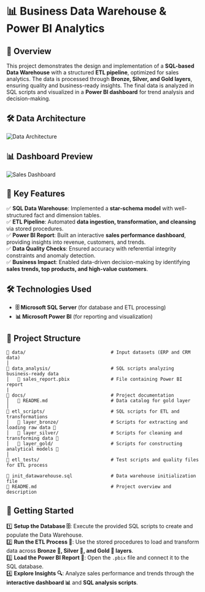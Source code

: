 # **📊 Business Data Warehouse & Power BI Analytics**  

## **📌 Overview**  
This project demonstrates the design and implementation of a **SQL-based Data Warehouse** with a structured **ETL pipeline**, optimized for sales analytics. The data is processed through **Bronze, Silver, and Gold layers**, ensuring quality and business-ready insights. The final data is analyzed in SQL scripts and visualized in a **Power BI dashboard** for trend analysis and decision-making.  

## **🛠️ Data Architecture**  
![Data Architecture](https://github.com/user-attachments/assets/71437720-003c-4c17-bfbb-56a646940625)

## **📊 Dashboard Preview**  
![Sales Dashboard](https://github.com/user-attachments/assets/52936858-8983-495f-9ad5-43dcbd1994da)  

## **🚀 Key Features**  
✅ **SQL Data Warehouse**: Implemented a **star-schema model** with well-structured fact and dimension tables.  
✅ **ETL Pipeline**: Automated **data ingestion, transformation, and cleansing** via stored procedures.  
✅ **Power BI Report**: Built an interactive **sales performance dashboard**, providing insights into revenue, customers, and trends.  
✅ **Data Quality Checks**: Ensured accuracy with referential integrity constraints and anomaly detection.  
✅ **Business Impact**: Enabled data-driven decision-making by identifying **sales trends, top products, and high-value customers**.  

## **🛠️ Technologies Used**  
- **🗄️ Microsoft SQL Server** (for database and ETL processing)  
- **📊 Microsoft Power BI** (for reporting and visualization)  

## **📂 Project Structure**  
```
📁 data/                               # Input datasets (ERP and CRM data)
│
📁 data_analysis/                      # SQL scripts analyzing business-ready data
│   📄 sales_report.pbix               # File containing Power BI report
|
📁 docs/                               # Project documentation
│   📄 README.md                       # Data catalog for gold layer
│
📁 etl_scripts/                        # SQL scripts for ETL and transformations
│   📁 layer_bronze/                   # Scripts for extracting and loading raw data 🥉
│   📁 layer_silver/                   # Scripts for cleaning and transforming data 🥈
│   📁 layer_gold/                     # Scripts for constructing analytical models 🥇
│
📁 etl_tests/                          # Test scripts and quality files for ETL process

📄 init_datawarehouse.sql              # Data warehouse initialization file
📄 README.md                           # Project overview and description
```

## **🚀 Getting Started**  
1️⃣ **Setup the Database 🗄️**: Execute the provided SQL scripts to create and populate the Data Warehouse.  
2️⃣ **Run the ETL Process 🔄**: Use the stored procedures to load and transform data across **Bronze 🥉, Silver 🥈, and Gold 🥇 layers**.  
3️⃣ **Load the Power BI Report 📂**: Open the `.pbix` file and connect it to the SQL database.  
4️⃣ **Explore Insights 🔍**: Analyze sales performance and trends through the **interactive dashboard 📊** and **SQL analysis scripts**.  

